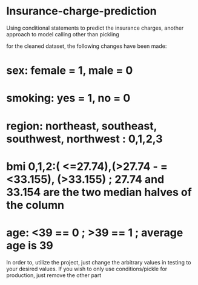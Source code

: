 # Insurance-charge-prediction
Using conditional statements to predict the insurance charges, another approach to model calling other than pickling

for the cleaned dataset, the following changes have been made:
# sex: female = 1, male = 0
# smoking: yes = 1, no = 0
# region: northeast,  southeast, southwest, northwest : 0,1,2,3
# bmi 0,1,2:( <=27.74),(>27.74 - =<33.155), (>33.155) ; 27.74 and 33.154 are the two median halves of the column
# age: <39 == 0 ; >39 == 1 ; average age is 39

In order to, utilize the project, just change the arbitrary values in testing to your desired values.
If you wish to only use conditions/pickle for production, just remove the other part
